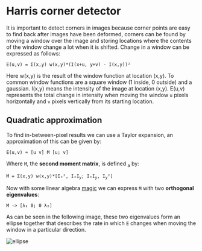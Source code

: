# Harris corner detector

It is important to detect corners in images because corner points are easy to find back after images have been deformed, corners can
be found by moving a window over the image and storing locations where the contents of the window change a lot when it is shifted.
Change in a window can be expressed as follows:

`E(u,v) = Σ(x,y) w(x,y)*(I(x+u, y+v) - I(x,y))²`

Here w(x,y) is the result of the window function at location (x,y). To common window functions are a square window (1 inside, 0 outside)
and a gaussian. I(x,y) means the intensity of the image at location (x,y). E(u,v) represents the total change in intensity when moving
the window `u` pixels horizontally and `v` pixels vertically from its starting location.

## Quadratic approximation

To find in-between-pixel results we can use a Taylor expansion, an approximation of this can be given by:

`E(u,v) ≈ [u v] M [u; v]`

Where `M`, the **second moment matrix**, is defined <sub>a</sub> by:

`M = Σ(x,y) w(x,y)*[Iₓ², IₓI`<sub>`y`</sub>`; IₓI`<sub>`y`</sub>`, I`<sub>`y`</sub>`²]`

Now with some linear algebra [magic](https://blackboard.tudelft.nl/bbcswebdav/pid-2928030-dt-content-rid-10171523_2/courses/40224-161703/MMA_Week4_Lecture1_2017_harris.pdf) we can express `M` with two **orthogonal eigenvalues**:

`M -> [λ₁ 0; 0 λ₂]`

As can be seen in the following image, these two eigenvalues form an ellipse together that describes the rate in which `E` changes
when moving the window in a particular direction.

![ellipse](https://teroninsights.files.wordpress.com/2013/03/ellipse.png)
